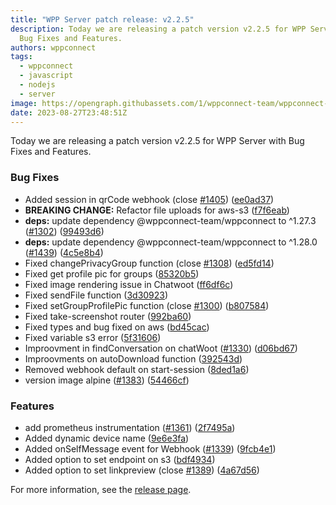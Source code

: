 ```yaml
---
title: "WPP Server patch release: v2.2.5"
description: Today we are releasing a patch version v2.2.5 for WPP Server with
  Bug Fixes and Features.
authors: wppconnect
tags:
  - wppconnect
  - javascript
  - nodejs
  - server
image: https://opengraph.githubassets.com/1/wppconnect-team/wppconnect-server/releases/tag/v2.2.5
date: 2023-08-27T23:48:51Z
---
```


Today we are releasing a patch version v2.2.5 for WPP Server with Bug Fixes and Features.

<!--truncate-->

### Bug Fixes

* Added session in qrCode webhook (close [#1405](https://github.com/wppconnect-team/wppconnect-server/issues/1405)) ([ee0ad37](https://github.com/wppconnect-team/wppconnect-server/commit/ee0ad37582207fab1cc213f680a02390c13e0914))
* **BREAKING CHANGE:** Refactor file uploads for aws-s3 ([f7f6eab](https://github.com/wppconnect-team/wppconnect-server/commit/f7f6eab9e92e39fe6552e6b1d9d45ef2a2c77f96))
* **deps:** update dependency @wppconnect-team/wppconnect to ^1.27.3 ([#1302](https://github.com/wppconnect-team/wppconnect-server/issues/1302)) ([99493d6](https://github.com/wppconnect-team/wppconnect-server/commit/99493d6da9789ce3012eb3b9f5fbd36915641ee1))
* **deps:** update dependency @wppconnect-team/wppconnect to ^1.28.0 ([#1439](https://github.com/wppconnect-team/wppconnect-server/issues/1439)) ([4c5e8b4](https://github.com/wppconnect-team/wppconnect-server/commit/4c5e8b488e8c65a115eb3394035dc586309dca32))
* Fixed changePrivacyGroup function (close [#1308](https://github.com/wppconnect-team/wppconnect-server/issues/1308)) ([ed5fd14](https://github.com/wppconnect-team/wppconnect-server/commit/ed5fd14054151ff811c8196afc5c294432e59b11))
* Fixed get profile pic for groups ([85320b5](https://github.com/wppconnect-team/wppconnect-server/commit/85320b5708ea526fa6bcadb8e18d2e942a9bc208))
* Fixed image rendering issue in Chatwoot ([ff6df6c](https://github.com/wppconnect-team/wppconnect-server/commit/ff6df6c6fe1758666a6721b82b89f4e2d1d4d8bb))
* Fixed sendFile function ([3d30923](https://github.com/wppconnect-team/wppconnect-server/commit/3d3092355eaccc42aaa339c71151a38afa61e4a3))
* Fixed setGroupProfilePic function (close [#1300](https://github.com/wppconnect-team/wppconnect-server/issues/1300)) ([b807584](https://github.com/wppconnect-team/wppconnect-server/commit/b807584845994e170d5a1449b6e11b93ded2333b))
* Fixed take-screenshot router ([992ba60](https://github.com/wppconnect-team/wppconnect-server/commit/992ba602f528a0b882ce8db3d59a0efb33ea49ed))
* Fixed types and bug fixed on aws ([bd45cac](https://github.com/wppconnect-team/wppconnect-server/commit/bd45cac6edcd8d6e09a6563ddd4f0cf39d47070c))
* Fixed variable s3 error ([5f31606](https://github.com/wppconnect-team/wppconnect-server/commit/5f316068a71e20fedfc80c8258339a909bffffa2))
* Improovment in findConversation on chatWoot ([#1330](https://github.com/wppconnect-team/wppconnect-server/issues/1330)) ([d06bd67](https://github.com/wppconnect-team/wppconnect-server/commit/d06bd6766910598d7e8d79508f77f8c60fb1c903))
* Improovments on autoDownload function ([392543d](https://github.com/wppconnect-team/wppconnect-server/commit/392543d41dd37ac1ceed89d9257add0db8d3042a))
* Removed webhook default on start-session ([8ded1a6](https://github.com/wppconnect-team/wppconnect-server/commit/8ded1a64ed6984ce7c607bb9428b9999d6908de9))
* version image alpine ([#1383](https://github.com/wppconnect-team/wppconnect-server/issues/1383)) ([54466cf](https://github.com/wppconnect-team/wppconnect-server/commit/54466cf1be725a6ad9c42768fecbbe9cc8e2cf5f))


### Features

* add prometheus instrumentation ([#1361](https://github.com/wppconnect-team/wppconnect-server/issues/1361)) ([2f7495a](https://github.com/wppconnect-team/wppconnect-server/commit/2f7495afa504af57d3e86b8f7a90b2f4799e68ad))
* Added dynamic device name ([9e6e3fa](https://github.com/wppconnect-team/wppconnect-server/commit/9e6e3fa4c49889c3ac95baede36cca690e424194))
* Added onSelfMessage event for Webhook ([#1339](https://github.com/wppconnect-team/wppconnect-server/issues/1339)) ([9fcb4e1](https://github.com/wppconnect-team/wppconnect-server/commit/9fcb4e1593eac481d6fe3eb8e69cda65aba60964))
* Added option to set endpoint on s3 ([bdf4934](https://github.com/wppconnect-team/wppconnect-server/commit/bdf49341539c064fcccc2027b7343d510d027c86))
* Added option to set linkpreview (close [#1389](https://github.com/wppconnect-team/wppconnect-server/issues/1389)) ([4a67d56](https://github.com/wppconnect-team/wppconnect-server/commit/4a67d564a7cb9d80ec9d088a701336278309dc71))

For more information, see the [release page](https://github.com/wppconnect-team/wppconnect-server/releases/tag/v2.2.5).